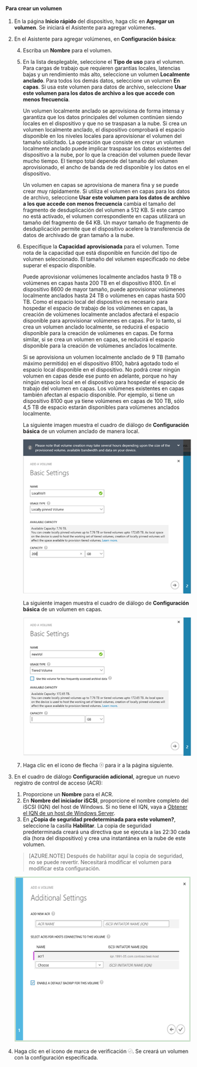<!--author=SharS last changed: 02/04/2016-->

#### Para crear un volumen

1. En la página **Inicio rápido** del dispositivo, haga clic en **Agregar un volumen**. Se iniciará el Asistente para agregar volúmenes.

2. En el Asistente para agregar volúmenes, en **Configuración básica**:

	4. Escriba un **Nombre** para el volumen.
	5. En la lista desplegable, seleccione el **Tipo de uso** para el volumen. Para cargas de trabajo que requieren garantías locales, latencias bajas y un rendimiento más alto, seleccione un volumen **Localmente anclado**. Para todos los demás datos, seleccione un volumen **En capas**. Si usa este volumen para datos de archivo, seleccione **Usar este volumen para los datos de archivo a los que accede con menos frecuencia**. 
	
		Un volumen localmente anclado se aprovisiona de forma intensa y garantiza que los datos principales del volumen continúen siendo locales en el dispositivo y que no se traspasan a la nube. Si crea un volumen localmente anclado, el dispositivo comprobará el espacio disponible en los niveles locales para aprovisionar el volumen del tamaño solicitado. La operación que consiste en crear un volumen localmente anclado puede implicar traspasar los datos existentes del dispositivo a la nube, por lo que la creación del volumen puede llevar mucho tiempo. El tiempo total depende del tamaño del volumen aprovisionado, el ancho de banda de red disponible y los datos en el dispositivo.

		Un volumen en capas se aprovisiona de manera fina y se puede crear muy rápidamente. Si utiliza el volumen en capas para los datos de archivo, seleccione **Usar este volumen para los datos de archivo a los que accede con menos frecuencia** cambia el tamaño del fragmento de desduplicación del volumen a 512 KB. Si este campo no está activado, el volumen correspondiente en capas utilizará un tamaño del fragmento de 64 KB. Un mayor tamaño de fragmento de desduplicación permite que el dispositivo acelere la transferencia de datos de archivado de gran tamaño a la nube.

	3. Especifique la **Capacidad aprovisionada** para el volumen. Tome nota de la capacidad que está disponible en función del tipo de volumen seleccionado. El tamaño del volumen especificado no debe superar el espacio disponible.

		Puede aprovisionar volúmenes localmente anclados hasta 9 TB o volúmenes en capas hasta 200 TB en el dispositivo 8100. En el dispositivo 8600 de mayor tamaño, puede aprovisionar volúmenes localmente anclados hasta 24 TB o volúmenes en capas hasta 500 TB. Como el espacio local del dispositivo es necesario para hospedar el espacio de trabajo de los volúmenes en capas, la creación de volúmenes localmente anclados afectará el espacio disponible para aprovisionar volúmenes en capas. Por lo tanto, si crea un volumen anclado localmente, se reducirá el espacio disponible para la creación de volúmenes en capas. De forma similar, si se crea un volumen en capas, se reducirá el espacio disponible para la creación de volúmenes anclados localmente.

		Si se aprovisiona un volumen localmente anclado de 9 TB (tamaño máximo permitido) en el dispositivo 8100, habrá agotado todo el espacio local disponible en el dispositivo. No podrá crear ningún volumen en capas desde ese punto en adelante, porque no hay ningún espacio local en el dispositivo para hospedar el espacio de trabajo del volumen en capas. Los volúmenes existentes en capas también afectan al espacio disponible. Por ejemplo, si tiene un dispositivo 8100 que ya tiene volúmenes en capas de 100 TB, sólo 4,5 TB de espacio estarán disponibles para volúmenes anclados localmente.

        La siguiente imagen muestra el cuadro de diálogo de **Configuración básica** de un volumen anclado de manera local.

         ![Agregar volumen local](./media/storsimple-create-volume-u2/add-local-volume-include.png)

        La siguiente imagen muestra el cuadro de diálogo de **Configuración básica** de un volumen en capas.

         ![Agregar volumen local](./media/storsimple-create-volume-u2/add-tiered-volume-include.png)

   4. Haga clic en el icono de flecha ![icono de flecha](./media/storsimple-create-volume-u2/HCS_ArrowIcon-include.png) para ir a la página siguiente.


3. En el cuadro de diálogo **Configuración adicional**, agregue un nuevo registro de control de acceso (ACR):

	1. Proporcione un **Nombre** para el ACR.
	2. En **Nombre del iniciador iSCSI**, proporcione el nombre completo del iSCSI (IQN) del host de Windows. Si no tiene el IQN, vaya a [Obtener el IQN de un host de Windows Server](#get-the-iqn-of-a-windows-server-host).
	3. En **¿Copia de seguridad predeterminada para este volumen?**, seleccione la casilla **Habilitar**. La copia de seguridad predeterminada creará una directiva que se ejecuta a las 22:30 cada día (hora del dispositivo) y crea una instantánea en la nube de este volumen.
	 
     > [AZURE.NOTE] Después de habilitar aquí la copia de seguridad, no se puede revertir. Necesitará modificar el volumen para modificar esta configuración.

     ![Agregar volumen](./media/storsimple-create-volume-u2/AddVolumeAdditionalSettings1.png)

4. Haga clic en el icono de marca de verificación ![icono de marca de verificación](./media/storsimple-create-volume-u2/HCS_CheckIcon-include.png). Se creará un volumen con la configuración especificada.

<!---HONumber=AcomDC_0211_2016-->